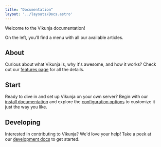 ```yaml
---
title: "Documentation"
layout: '../layouts/Docs.astro'
---
```


Welcome to the Vikunja documentation!

On the left, you'll find a menu with all our available articles.

## About

Curious about what Vikunja is, why it's awesome, and how it works? Check out our [features page](/features) for all the details.

## Start

Ready to dive in and set up Vikunja on your own server? Begin with our [install documentation](/docs/installing) and explore the [configuration options](/docs/config-options) to customize it just the way you like.

## Developing

Interested in contributing to Vikunja? We'd love your help! Take a peek at our [development docs](/docs/development) to get started.
